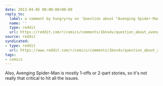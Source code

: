 ```yaml
---
date: 2013-04-05 00:00:00+00:00
reply_to:
  label: a comment by hungryroy on 'Question about "Avenging Spider-Man"...' on /r/comics
  name: ''
  type: reddit
  url: https://reddit.com/r/comics/comments/1bns4v/question_about_avenging_spiderman/c98eua8/
source: reddit
syndicated:
- type: reddit
  url: https://www.reddit.com/r/comics/comments/1bns4v/question_about_avenging_spiderman/c98evie/
tags:
- comics
---
```


Also, Avenging Spider-Man is mostly 1-offs or 2-part stories, so it's not really that critical to hit all the issues.